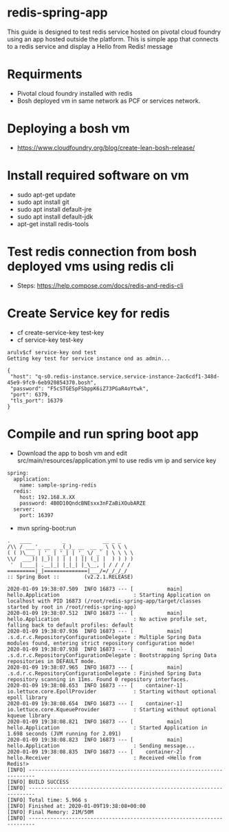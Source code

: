 # redis-spring-app
  This guide is designed to test redis service hosted on pivotal cloud foundry using an app hosted outside the platform. This is simple app that connects to a redis service and display a Hello from Redis! message

# Requirments
  * Pivotal cloud foundry installed with redis
  * Bosh deployed vm in same network as PCF or services network.


# Deploying a bosh vm
* https://www.cloudfoundry.org/blog/create-lean-bosh-release/

# Install required software on vm
* sudo apt-get update
* sudo apt install git
* sudo apt install default-jre
* sudo apt install default-jdk
* apt-get install redis-tools

# Test redis connection from bosh deployed vms using redis cli
* Steps: https://help.compose.com/docs/redis-and-redis-cli

# Create Service key for redis
* cf create-service-key <ondemand-redis> test-key
* cf service-key <ondemand-redis> test-key
```
arulv$cf service-key ond test
Getting key test for service instance ond as admin...

{
 "host": "q-s0.redis-instance.service.service-instance-2ac6cdf1-348d-45e9-9fc9-6eb920854370.bosh",
 "password": "F5cSTGESpFSbppK6iZ73PGaR4oYtwk",
 "port": 6379,
 "tls_port": 16379
}
```

# Compile and run spring boot app
* Download the app to bosh vm and edit src/main/resources/application.yml to use redis vm ip and service key
```
spring:
  application:
    name: sample-spring-redis
  redis:
    host: 192.168.X.XX
    password: 4B0D10QndcBNEsxx3nFZaBiXOubARZE
  server:
    port: 16397

```

* mvn spring-boot:run

```
.   ____          _            __ _ _
/\\ / ___'_ __ _ _(_)_ __  __ _ \ \ \ \
( ( )\___ | '_ | '_| | '_ \/ _` | \ \ \ \
\\/  ___)| |_)| | | | | || (_| |  ) ) ) )
 '  |____| .__|_| |_|_| |_\__, | / / / /
=========|_|==============|___/=/_/_/_/
:: Spring Boot ::        (v2.2.1.RELEASE)

2020-01-09 19:38:07.509  INFO 16873 --- [           main] hello.Application                        : Starting Application on localhost with PID 16873 (/root/redis-spring-app/target/classes started by root in /root/redis-spring-app)
2020-01-09 19:38:07.512  INFO 16873 --- [           main] hello.Application                        : No active profile set, falling back to default profiles: default
2020-01-09 19:38:07.936  INFO 16873 --- [           main] .s.d.r.c.RepositoryConfigurationDelegate : Multiple Spring Data modules found, entering strict repository configuration mode!
2020-01-09 19:38:07.938  INFO 16873 --- [           main] .s.d.r.c.RepositoryConfigurationDelegate : Bootstrapping Spring Data repositories in DEFAULT mode.
2020-01-09 19:38:07.965  INFO 16873 --- [           main] .s.d.r.c.RepositoryConfigurationDelegate : Finished Spring Data repository scanning in 11ms. Found 0 repository interfaces.
2020-01-09 19:38:08.653  INFO 16873 --- [    container-1] io.lettuce.core.EpollProvider            : Starting without optional epoll library
2020-01-09 19:38:08.654  INFO 16873 --- [    container-1] io.lettuce.core.KqueueProvider           : Starting without optional kqueue library
2020-01-09 19:38:08.821  INFO 16873 --- [           main] hello.Application                        : Started Application in 1.698 seconds (JVM running for 2.091)
2020-01-09 19:38:08.823  INFO 16873 --- [           main] hello.Application                        : Sending message...
2020-01-09 19:38:08.835  INFO 16873 --- [    container-2] hello.Receiver                           : Received <Hello from Redis!>
[INFO] ------------------------------------------------------------------------
[INFO] BUILD SUCCESS
[INFO] ------------------------------------------------------------------------
[INFO] Total time: 5.966 s
[INFO] Finished at: 2020-01-09T19:38:08+00:00
[INFO] Final Memory: 21M/50M
[INFO] ------------------------------------------------------------------------
```
